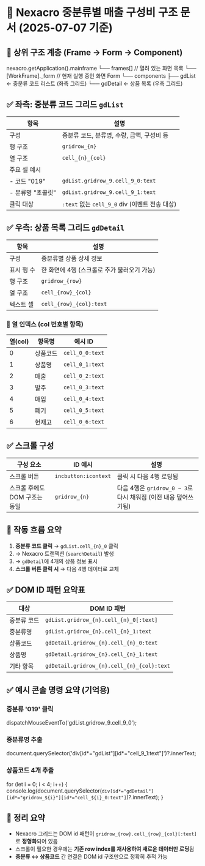 # 📘 Nexacro 중분류별 매출 구성비 구조 문서 (2025-07-07 기준)

## 🧭 상위 구조 계층 (Frame → Form → Component)

nexacro.getApplication().mainframe
└── frames[]                    // 열려 있는 화면 목록
    └── [WorkFrame]._form      // 현재 실행 중인 화면 Form
        └── components
            ├── gdList         ← 중분류 코드 리스트 (좌측 그리드)
            └── gdDetail       ← 상품 목록 (우측 그리드)

## ✅ 좌측: 중분류 코드 그리드 `gdList`

| 항목 | 설명 |
|------|------|
| 구성 | 중분류 코드, 분류명, 수량, 금액, 구성비 등 |
| 행 구조 | `gridrow_{n}` |
| 열 구조 | `cell_{n}_{col}` |
| 주요 셀 예시 |
| - 코드 "019" | `gdList.gridrow_9.cell_9_0:text` |
| - 분류명 "초콜릿" | `gdList.gridrow_9.cell_9_1:text` |
| 클릭 대상 | `:text` 없는 `cell_9_0` div (이벤트 전송 대상) |

## ✅ 우측: 상품 목록 그리드 `gdDetail`

| 항목 | 설명 |
|------|------|
| 구성 | 중분류별 상품 상세 정보 |
| 표시 행 수 | 한 화면에 4행 (스크롤로 추가 불러오기 가능) |
| 행 구조 | `gridrow_{row}` |
| 열 구조 | `cell_{row}_{col}` |
| 텍스트 셀 | `cell_{row}_{col}:text` |

### 🔢 열 인덱스 (col 번호별 항목)

| 열(col) | 항목명     | 예시 ID |
|---------|------------|----------|
| 0       | 상품코드   | `cell_0_0:text` |
| 1       | 상품명     | `cell_0_1:text` |
| 2       | 매출       | `cell_0_2:text` |
| 3       | 발주       | `cell_0_3:text` |
| 4       | 매입       | `cell_0_4:text` |
| 5       | 폐기       | `cell_0_5:text` |
| 6       | 현재고     | `cell_0_6:text` |

## ✅ 스크롤 구성

| 구성 요소 | ID 예시 | 설명 |
|------------|----------|------|
| 스크롤 버튼 | `incbutton:icontext` | 클릭 시 다음 4행 로딩됨 |
| 스크롤 후에도 DOM 구조는 동일 | `gridrow_{n}` | 다음 4행은 `gridrow_0 ~ 3`로 다시 채워짐 (이전 내용 덮어쓰기됨) |

## 🧩 작동 흐름 요약

1. **중분류 코드 클릭** → `gdList.cell_{n}_0` 클릭
2. → Nexacro 트랜잭션 (`searchDetail`) 발생
3. → `gdDetail`에 4개의 상품 정보 표시
4. **스크롤 버튼 클릭 시** → 다음 4행 데이터로 교체

## ✅ DOM ID 패턴 요약표

| 대상 | DOM ID 패턴 |
|------|--------------|
| 중분류 코드 | `gdList.gridrow_{n}.cell_{n}_0[:text]` |
| 중분류명 | `gdList.gridrow_{n}.cell_{n}_1:text` |
| 상품코드 | `gdDetail.gridrow_{n}.cell_{n}_0:text` |
| 상품명 | `gdDetail.gridrow_{n}.cell_{n}_1:text` |
| 기타 항목 | `gdDetail.gridrow_{n}.cell_{n}_{col}:text` |

## ✅ 예시 콘솔 명령 요약 (기억용)

### 중분류 '019' 클릭
dispatchMouseEventTo('gdList.gridrow_9.cell_9_0');

### 중분류명 추출
document.querySelector('div[id*="gdList"][id*="cell_9_1:text"]')?.innerText;

### 상품코드 4개 추출
for (let i = 0; i < 4; i++) {
  console.log(document.querySelector(`div[id*="gdDetail"][id*="gridrow_${i}"][id*="cell_${i}_0:text"]`)?.innerText);
}

## 📌 정리 요약

- Nexacro 그리드는 DOM id 패턴이 `gridrow_{row}.cell_{row}_{col}[:text]`로 **정형화**되어 있음
- 스크롤이 필요한 경우에는 **기존 row index를 재사용하여 새로운 데이터만 로딩**됨
- **중분류 ↔ 상품코드** 간 연결은 DOM id 구조만으로 정확히 추적 가능
